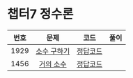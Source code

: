 # 챕터7 정수론
|번호|문제|코드|풀이|
|:--:|:---:|:--:|:---:|
|1929|[소수 구하기](https://www.acmicpc.net/problem/1929)|[정답코드](https://github.com/Jae-Young98/do-it-algorithm-java/blob/master/src/ch7/numberTheory/BOJ_1929.java)||
|1456|[거의 소수](https://www.acmicpc.net/problem/1456)|[정답코드](https://github.com/Jae-Young98/do-it-algorithm-java/blob/master/src/ch7/numberTheory/BOJ_1456.java)||
